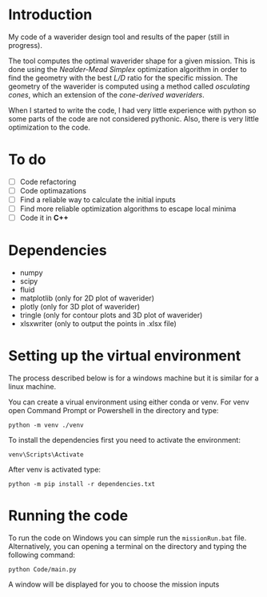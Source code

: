 # Introduction
My code of a waverider design tool and results of the paper (still in progress).

The tool computes the optimal waverider shape for a given mission. This is done using the *Nealder-Mead Simplex* optimization algorithm in order to find the geometry with the best *L/D* ratio for the specific mission. The geometry of the waverider is computed using a method called *osculating cones*, which an extension of the *cone-derived waveriders*.

When I started to write the code, I had very little experience with python so some parts of the code are not considered pythonic. Also, there is very little optimization to the code.

# To do
- [ ] Code refactoring
- [ ] Code optimazations
- [ ] Find a reliable way to calculate the initial inputs
- [ ] Find more reliable optimization algorithms to escape local minima
- [ ] Code it in **C++**

# Dependencies
- numpy
- scipy
- fluid
- matplotlib (only for 2D plot of waverider)
- plotly (only for 3D plot of waverider)
- tringle (only for contour plots and 3D plot of waverider)
- xlsxwriter (only to output the points in .xlsx file)

# Setting up the virtual environment
The process described below is for a windows machine but it is similar for a linux machine.

You can create a virual environment using either conda or venv. For venv open Command Prompt or Powershell in the directory and type: 
```
python -m venv ./venv
```

To install the dependencies first you need to activate the environment:
```
venv\Scripts\Activate
```

After venv is activated type:
```
python -m pip install -r dependencies.txt
```
# Running the code
To run the code on Windows you can simple run the `missionRun.bat` file. Alternatively, you can opening a terminal on the directory and typing the following command:
```
python Code/main.py
```
A window will be displayed for you to choose the mission inputs
